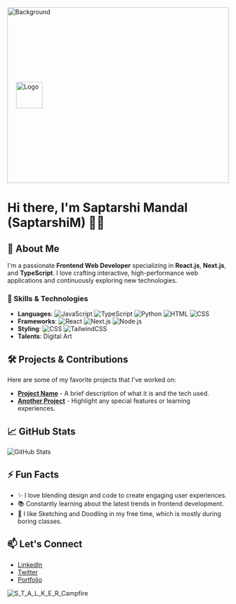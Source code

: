 <div style="position: relative; width: 100%; height: 400px; overflow: hidden;">
  <img src="https://github.com/user-attachments/assets/5aa0f29a-81ce-4ec7-8da6-9f01151d3889" style="width: 100%; height: 400px; object-fit: cover;" alt="Background">
  <div style="position: absolute; top: 50%; left: 20px; transform: translateY(-50%);">
    <img src="https://github.com/user-attachments/assets/3df92489-954d-4df9-abe9-70f18b11f2d2" height="60px" alt="Logo">
  </div>
</div>

# Hi there, I'm Saptarshi Mandal (SaptarshiM) 👋👋
<!-- Adjusted logo size to align with the text -->

## 🚀 About Me
I'm a passionate **Frontend Web Developer** specializing in **React.js**, **Next.js**, and **TypeScript**. I love crafting interactive, high-performance web applications and continuously exploring new technologies.

### 🌟 Skills & Technologies
- **Languages**: ![JavaScript](https://img.shields.io/badge/-JavaScript-F7DF1E?logo=javascript&logoColor=black&style=flat) ![TypeScript](https://img.shields.io/badge/-TypeScript-3178C6?logo=typescript&logoColor=white&style=flat) ![Python](https://img.shields.io/badge/-Python-3776AB?logo=python&logoColor=white&style=flat) ![HTML](https://img.shields.io/badge/-HTML5-E34F26?logo=html5&logoColor=white&style=flat) ![CSS](https://img.shields.io/badge/-CSS3-1572B6?logo=css3&logoColor=white&style=flat)
- **Frameworks**: ![React](https://img.shields.io/badge/-React-61DAFB?logo=react&logoColor=white&style=flat) ![Next.js](https://img.shields.io/badge/-Next.js-000000?logo=nextdotjs&logoColor=white&style=flat) ![Node.js](https://img.shields.io/badge/-Node.js-339933?logo=nodedotjs&logoColor=white&style=flat)
- **Styling**: ![CSS](https://img.shields.io/badge/-CSS3-1572B6?logo=css3&logoColor=white&style=flat) ![TailwindCSS](https://img.shields.io/badge/-TailwindCSS-38B2AC?logo=tailwind-css&logoColor=white&style=flat)
- **Talents**: Digital Art

## 🛠️ Projects & Contributions
Here are some of my favorite projects that I've worked on:

- [**Project Name**](#) - A brief description of what it is and the tech used.
- [**Another Project**](#) - Highlight any special features or learning experiences.

## 📈 GitHub Stats
![GitHub Stats](https://github-readme-stats.vercel.app/api?username=SaptarshiM&show_icons=true&theme=radical)

## ⚡ Fun Facts
- ✨ I love blending design and code to create engaging user experiences.
- 📚 Constantly learning about the latest trends in frontend development.
- 🎨 I like Sketching and Doodling in my free time, which is mostly during boring classes.

## 📫 Let's Connect
- [LinkedIn](https://www.linkedin.com)
- [Twitter](https://twitter.com)
- [Portfolio](https://your-portfolio-link)

![S_T_A_L_K_E_R_Campfire](https://github.com/user-attachments/assets/873f60ca-37ed-4bdf-9dae-e825ffd980fe)




 <!-- Updated GIF li![Uploading S_T_A_L_K_E_R_Pixel_Animation_Gif.gif…]()
nk -->
